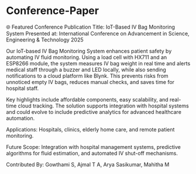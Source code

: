 # Conference-Paper
🌐 Featured Conference Publication
Title: IoT-Based IV Bag Monitoring System
Presented at: International Conference on Advancement in Science, Engineering & Technology 2025

Our IoT-based IV Bag Monitoring System enhances patient safety by automating IV fluid monitoring. Using a load cell with HX711 and an ESP8266 module, the system measures IV bag weight in real time and alerts medical staff through a buzzer and LED locally, while also sending notifications to a cloud platform like Blynk. This prevents risks from unnoticed empty IV bags, reduces manual checks, and saves time for hospital staff.

Key highlights include affordable components, easy scalability, and real-time cloud tracking. The solution supports integration with hospital systems and could evolve to include predictive analytics for advanced healthcare automation.

Applications: Hospitals, clinics, elderly home care, and remote patient monitoring.

Future Scope: Integration with hospital management systems, predictive algorithms for fluid estimation, and automated IV shut-off mechanisms.

Contributed By:  Gowthami S, Ajmal T A, Arya Sasikumar, Mahitha M
